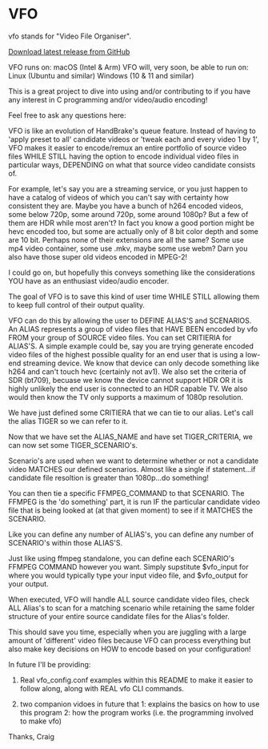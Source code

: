 # VFO

vfo stands for "Video File Organiser".

[Download latest release from GitHub](https://github.com/CraigWatt/vfo/releases/latest)

VFO runs on:
  macOS (Intel & Arm)
VFO will, very soon, be able to run on:
  Linux (Ubuntu and similar)
  Windows (10 & 11 and similar)

This is a great project to dive into using and/or contributing to if you have any interest in C programming and/or video/audio encoding!  

Feel free to ask any questions here: 

VFO is like an evolution of HandBrake's queue feature.  Instead of having to 'apply preset to all' candidate videos or 'tweak each and every video 1 by 1', VFO makes it easier to encode/remux an entire portfolio of source video files WHILE STILL having the option to encode individual video files in particular ways, DEPENDING on what that source video candidate consists of.

For example, let's say you are a streaming service, or you just happen to have a catalog of videos of which you can't say with certainty how consistent they are.  Maybe you have a bunch of h264 encoded videos, some below 720p, some around 720p, some around 1080p?  But a few of them are HDR while most aren't?  In fact you know a good portion might be hevc encoded too, but some are actually only of 8 bit color depth and some are 10 bit.  Perhaps none of their extensions are all the same?  Some use mp4 video container, some use .mkv, maybe some use webm?  Darn you also have those super old videos encoded in MPEG-2!  

I could go on, but hopefully this conveys something like the considerations YOU have as an enthusiast video/audio encoder.

The goal of VFO is to save this kind of user time WHILE STILL allowing them to keep full control of their output quality.

VFO can do this by allowing the user to DEFINE ALIAS'S and SCENARIOS.  An ALIAS represents a group of video files that HAVE BEEN encoded by vfo FROM your group of SOURCE video files. You can set CRITIERIA for ALIAS'S.  A simple example could be, say you are trying generate encoded video files of the highest possible quality for an end user that is using a low-end streaming device.  We know that device can only decode something like h264 and can't touch hevc (certainly not av1).
We also set the criteria of SDR (bt709), becuase we know the device cannot support HDR OR it is highly unlikely the end user is connected to an HDR capable TV.  We also would then know the TV only supports a maximum of 1080p resolution.

We have just defined some CRITIERA that we can tie to our alias.  Let's call the alias TIGER so we can refer to it.

Now that we have set the ALIAS_NAME and have set TIGER_CRITERIA, we can now set some TIGER_SCENARIO's.  

Scenario's are used when we want to determine whether or not a candidate video MATCHES our defined scenarios.  Almost like a single if statement...if candidate file resoltion is greater than 1080p...do something!

You can then tie a specific FFMPEG_COMMAND to that SCENARIO.  The FFMPEG is the 'do something' part, it is run IF the particular candidate video file that is being looked at (at that given moment) to see if it MATCHES the SCENARIO.

Like you can define any number of ALIAS's, you can define any number of SCENARIO's within those ALIAS'S.

Just like using ffmpeg standalone, you can define each SCENARIO's FFMPEG COMMAND however you want.  Simply supstitute $vfo_input for where you would typically type your input video file, and $vfo_output for your output.

When executed, VFO will handle ALL source candidate video files, check ALL Alias's to scan for a matching scenario while retaining the same folder structure of your entire source candidate files for the Alias's folder.

This should save you time, especially when you are juggling with a large amount of 'different' video files because VFO can process everything but also make key decisions on HOW to encode based on your configuration!

In future I'll be providing:

1. Real vfo_config.conf examples within this README to make it easier to follow along, along with REAL vfo CLI commands.

2. two companion vidoes in future that 1: explains the basics on how to use this program 2: how the program works (i.e. the programming involved to make vfo)

Thanks,
Craig
